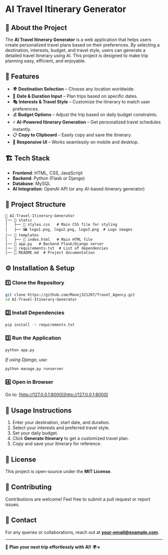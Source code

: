 # AI Travel Itinerary Generator

## 🛫 About the Project
The **AI Travel Itinerary Generator** is a web application that helps users create personalized travel plans based on their preferences. By selecting a destination, interests, budget, and travel style, users can generate a detailed travel itinerary using AI. This project is designed to make trip planning easy, efficient, and enjoyable.

## 🚀 Features
- 🌍 **Destination Selection** – Choose any location worldwide.
- 📅 **Date & Duration Input** – Plan trips based on specific dates.
- 🎭 **Interests & Travel Style** – Customize the itinerary to match user preferences.
- 💰 **Budget Options** – Adjust the trip based on daily budget constraints.
- ⚡ **AI-Powered Itinerary Generation** – Get personalized travel schedules instantly.
- 📋 **Copy to Clipboard** – Easily copy and save the itinerary.
- 🎨 **Responsive UI** – Works seamlessly on mobile and desktop.

## 🏗️ Tech Stack
- **Frontend**: HTML, CSS, JavaScript
- **Backend**: Python (Flask or Django)
- **Database**: MySQL
- **AI Integration**: OpenAI API (or any AI-based itinerary generator)

## 📂 Project Structure
```
📁 AI-Travel-Itinerary-Generator
│── 📂 static
│   ├── 📄 styles.css   # Main CSS file for styling
│   ├── 🖼️ logo1.png, logo2.png, logo3.png  # Logo images
│── 📂 templates
│   ├── 📄 index.html   # Main HTML file
│── 📄 app.py   # Backend Flask/Django server
│── 📄 requirements.txt  # List of dependencies
│── 📄 README.md  # Project documentation
```

## ⚙️ Installation & Setup
### 1️⃣ Clone the Repository
```bash
git clone https://github.com/Manoj321207/Travel_Agency.git
cd AI-Travel-Itinerary-Generator
```

### 2️⃣ Install Dependencies
```bash
pip install -r requirements.txt
```

### 3️⃣ Run the Application
```bash
python app.py
```
_If using Django, use:_
```bash
python manage.py runserver
```

### 4️⃣ Open in Browser
Go to: [http://127.0.0.1:8000](http://127.0.0.1:8000)

## 📌 Usage Instructions
1. Enter your destination, start date, and duration.
2. Select your interests and preferred travel style.
3. Set your daily budget.
4. Click **Generate Itinerary** to get a customized travel plan.
5. Copy and save your itinerary for reference.

## 📜 License
This project is open-source under the **MIT License**.

## 🤝 Contributing
Contributions are welcome! Feel free to submit a pull request or report issues.

## 📧 Contact
For any queries or collaborations, reach out at **your-email@example.com**.

---
🚀 **Plan your next trip effortlessly with AI!** 🌍✈️

